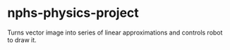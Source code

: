 # nphs-physics-project
Turns vector image into series of linear approximations and controls robot to draw it.
